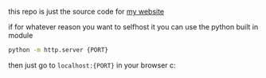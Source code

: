 this repo is just the source code for [my website](https://kutt.it/meqa)

if for whatever reason you want to selfhost it you can use the python built in module
```sh
python -m http.server {PORT}
```
then just go to `localhost:{PORT}` in your browser c:
